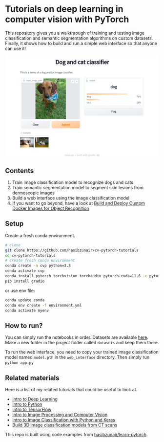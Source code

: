 # Tutorials on deep learning in computer vision with PyTorch

This repository gives you a walkthrough of training and testing image classification and semantic segmentation algorithms on custom datasets. Finally, it shows how to build and run a simple web interface so that anyone can use it!

![attention](./media/demo.png)

## Contents

1. Train image classification model to recognize dogs and cats
2. Train semantic segmentation model to segment skin lesions from dermoscopic images
3. Build a web interface using the image classification model
4. If you want to go beyond, have a look at [Build and Deploy Custom Docker Images for Object Recognition
](https://pub.towardsai.net/build-and-deploy-custom-docker-images-for-object-recognition-d0d127b2603b)

## Setup

Create a fresh conda environment.

```bash
# clone
git clone https://github.com/hasibzunair/cv-pytorch-tutorials
cd cv-pytorch-tutorials
# create fresh conda environment
conda create -n cvp python=3.8
conda activate cvp
conda install pytorch torchvision torchaudio pytorch-cuda=11.6 -c pytorch -c nvidia
pip install gradio
```

or use env file:

```bash
conda update conda
conda env create -f environment.yml
conda activate myenv
```

## How to run?

You can simply run the notebooks in order. Datasets are available [here](https://github.com/hasibzunair/cv-pytorch-tutorials/releases/tag/v1). Make a new folder in the project folder called `datasets` and keep them there.

To run the web interface, you need to copy your trained image classification model named `model.pth` in the `web_interface` directory. Then simply run `python app.py`

## Related materials

Here is a list of my related tutorials that could be useful to look at.

* [Intro to Deep Learning](https://github.com/hasibzunair/neural-nets-for-babies)
* [Intro to Python](https://github.com/hasibzunair/ieee19-py)
* [Intro to TensorFlow](https://github.com/hasibzunair/ericsson-upskill-tutorials)
* [Intro to Image Processing and Computer Vision](https://github.com/hasibzunair/ieee18-cv)
* [Intro to Image Classification with Python and Keras](https://github.com/hasibzunair/whats-image-classifcation-really)
* [Build 3D image classification models from CT scans](https://keras.io/examples/vision/3D_image_classification/)

This repo is built using code examples from [hasibzunair/learn-pytorch](https://github.com/hasibzunair/learn-pytorch).

